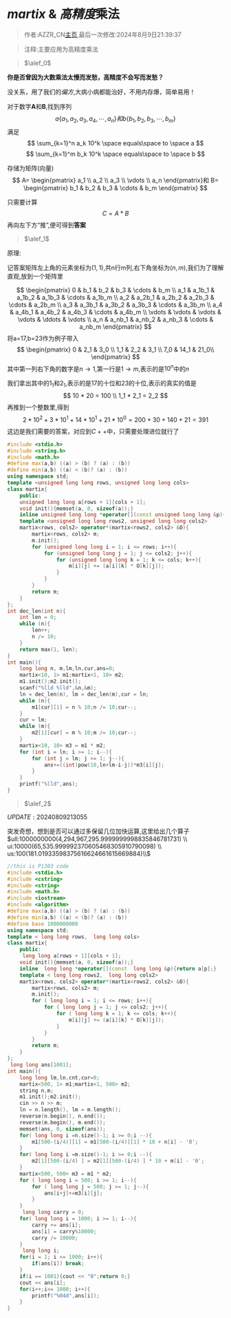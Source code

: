 # $martix$ $\&$ *高精度*乘法

>作者:AZZR_CN[主页](https://github.com/AZZRCN/OI),最后一次修改:2024年8月9日21:39:37

> 注释:主要应用为高精度乘法

>$\alef_0$

**你是否曾因为大数乘法太慢而发愁，高精度不会写而发愁？**

没关系，用了我们的*偏方*,大病小病都能治好，不用内存爆，简单易用！

对于数字**A**和**B**,找到序列
$$a\{a_1 ,a_2,a_3,a_4,\cdots,a_n\}和b\{b_1,b_2,b_3,\cdots,b_m\}$$
满足
$$
\sum_{k=1}^n a_k 10^k \space equals\space to \space a
$$
$$
\sum_{k=1}^m b_k 10^k \space equals\space to \space b
$$

存储为矩阵\(向量\)
$$
  A=
  \begin{pmatrix}
  a_1 \\
  a_2 \\
  a_3 \\
  \vdots \\
  a_n
  \end{pmatrix}和
  B=
  \begin{pmatrix}
  b_1 & b_2 & b_3 & \cdots & b_m
  \end{pmatrix}
$$

只需要计算$$C=A*B$$再向左下方“推”,便可得到**答案**

>$\alef_1$

原理:

记答案矩阵左上角的元素坐标为$(1,1)$,共n行m列,右下角坐标为$(n,m)$,我们为了理解直观,放到一个矩阵里

$$
\begin{pmatrix}
0 & b_1 & b_2 & b_3 & \cdots & b_m \\
a_1 & a_1b_1 & a_1b_2 & a_1b_3 & \cdots & a_1b_m \\
a_2 & a_2b_1 & a_2b_2 & a_2b_3 & \cdots & a_2b_m \\
a_3 & a_3b_1 & a_3b_2 & a_3b_3 & \cdots & a_3b_m \\
a_4 & a_4b_1 & a_4b_2 & a_4b_3 & \cdots & a_4b_m \\
\vdots & \vdots & \vdots & \vdots & \ddots & \vdots \\
a_n & a_nb_1 & a_nb_2 & a_nb_3 & \cdots & a_nb_m
\end{pmatrix}
$$
将a=17,b=23作为例子带入
$$
\begin{pmatrix}
0 & 2_1 & 3_0 \\
1_1 & 2_2 & 3_1 \\
7_0 & 14_1 & 21_0\\
\end{pmatrix}
$$
其中第一列右下角的数字是$n \to 1$,第一行是$1 \to m$,表示的是$10^n$中的$n$

我们拿出其中的$1_1$和$2_1$,表示的是17的十位和23的十位,表示的真实的值是
$$
10 * 20 = 100 \\
1_1 * 2_1 = 2_2
$$
再推到一个整数里,得到
$$
2*10^2+3*10^1+14*10^1+21*10^0 = 200+30+140+21=391
$$
这边是我们需要的答案，对应到$C++$中，只需要处理进位就行了

```cpp
#include <stdio.h>
#include <string.h>
#include <math.h>
#define max(a,b) ((a) > (b) ? (a) : (b))
#define min(a,b) ((a) < (b)? (a) : (b))
using namespace std;
template <unsigned long long rows, unsigned long long cols>
class martix{
    public:
    unsigned long long a[rows + 1][cols + 1];
    void init(){memset(a, 0, sizeof(a));}
    inline unsigned long long *operator[](const unsigned long long &p){return a[p];}
    template <unsigned long long rows2, unsigned long long cols2>
    martix<rows, cols2> operator*(martix<rows2, cols2> &O){
        martix<rows, cols2> m;
        m.init();
        for (unsigned long long i = 1; i <= rows; i++){
            for (unsigned long long j = 1; j <= cols2; j++){
                for (unsigned long long k = 1; k <= cols; k++){
                    m[i][j] += (a[i][k] * O[k][j]);
                }
            }
        }
        return m;
    }
};
int dec_len(int n){
    int len = 0;
    while (n){
        len++;
        n /= 10;
    }
    return max(1, len);
}
int main(){
    long long n, m,lm,ln,cur,ans=0;
    martix<10, 1> m1;martix<1, 10> m2;
    m1.init();m2.init();
    scanf("%lld %lld",&n,&m);
    ln = dec_len(n), lm = dec_len(m),cur = ln;
    while (n){
        m1[cur][1] = n % 10;n /= 10;cur--;
    }
    cur = lm;
    while (m){
        m2[1][cur] = m % 10;m /= 10;cur--;
    }
    martix<10, 10> m3 = m1 * m2;
    for (int i = ln; i >= 1; i--){
        for (int j = lm; j >= 1; j--){
            ans+=((int)pow(10,ln+lm-i-j))*m3[i][j];
        }
    }
    printf("%lld",ans);
}
```

>$\alef_2$

$UPDATE:20240809213055$

突发奇想，想到是否可以通过多保留几位加快运算,这里给出几个算子 \
$ull:1000000000(4,294,967,295.9999999998835846781731) \\ ui:10000(65,535.999992370605468305910790098) \\ us:100(181.01933598375616624661615669884)\\$

```cpp
//this is P1303 code
#include <stdio.h>
#include <cstring>
#include <string>
#include <math.h>
#include <iostream>
#include <algorithm>
#define max(a,b) ((a) > (b) ? (a) : (b))
#define min(a,b) ((a) < (b)? (a) : (b))
#define base 1000000000
using namespace std;
template < long long rows,  long long cols>
class martix{
    public:
     long long a[rows + 1][cols + 1];
    void init(){memset(a, 0, sizeof(a));}
    inline  long long *operator[](const  long long &p){return a[p];}
    template < long long rows2,  long long cols2>
    martix<rows, cols2> operator*(martix<rows2, cols2> &O){
        martix<rows, cols2> m;
        m.init();
        for ( long long i = 1; i <= rows; i++){
            for ( long long j = 1; j <= cols2; j++){
                for ( long long k = 1; k <= cols; k++){
                    m[i][j] += (a[i][k] * O[k][j]);
                }
            }
        }
        return m;
    }
};
 long long ans[1001];
int main(){
    long long lm,ln,cnt,cur=0;
    martix<500, 1> m1;martix<1, 500> m2;
    string n,m;
    m1.init();m2.init();
    cin >> n >> m;
    ln = n.length(), lm = m.length();
    reverse(n.begin(), n.end());
    reverse(m.begin(), m.end());
    memset(ans, 0, sizeof(ans));
    for( long long i =n.size()-1; i >= 0;i --){
        m1[500-(i/4)][1] = m1[500-(i/4)][1] * 10 + n[i] - '0';
    }
    for( long long i =m.size()-1; i >= 0;i --){
        m2[1][500-(i/4) ] = m2[1][500-(i/4) ] * 10 + m[i] - '0';
    }
    martix<500, 500> m3 = m1 * m2;
    for ( long long i = 500; i >= 1; i--){
        for ( long long j = 500; j >= 1; j--){
            ans[i+j]+=m3[i][j];
        }
    }
     long long carry = 0;
    for( long long i = 1000; i >= 1; i--){
        carry += ans[i];
        ans[i] = carry%10000;
        carry /= 10000;
    }
     long long i;
    for(i = 1; i <= 1000; i++){
        if(ans[i]) break;
    }
    if(i == 1001){cout << "0";return 0;}
    cout << ans[i];
    for(i++;i<= 1000; i++){
        printf("%04d",ans[i]);
    }
}
```